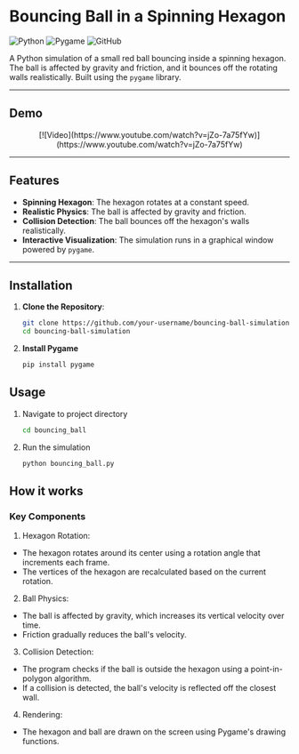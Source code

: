 # Bouncing Ball in a Spinning Hexagon

![Python](https://img.shields.io/badge/Python-3.x-blue) ![Pygame](https://img.shields.io/badge/Pygame-2.x-green) ![GitHub](https://img.shields.io/badge/GitHub-Open%20Source-brightgreen)

A Python simulation of a small red ball bouncing inside a spinning hexagon. The ball is affected by gravity and friction, and it bounces off the rotating walls realistically. Built using the `pygame` library.

---

## Demo

<div align="center">
[![Video](https://www.youtube.com/watch?v=jZo-7a75fYw)](https://www.youtube.com/watch?v=jZo-7a75fYw)
</div>

---

## Features
- **Spinning Hexagon**: The hexagon rotates at a constant speed.
- **Realistic Physics**: The ball is affected by gravity and friction.
- **Collision Detection**: The ball bounces off the hexagon's walls realistically.
- **Interactive Visualization**: The simulation runs in a graphical window powered by `pygame`.

---

## Installation
1. **Clone the Repository**:
   ```bash
   git clone https://github.com/your-username/bouncing-ball-simulation.git
   cd bouncing-ball-simulation
   ```
2. **Install Pygame**
   ```bash
   pip install pygame
   ```

## Usage
1. Navigate to project directory
   ```bash
   cd bouncing_ball
3. Run the simulation
   ```bash
   python bouncing_ball.py
   ```

## How it works

### Key Components

1. Hexagon Rotation:

- The hexagon rotates around its center using a rotation angle that increments each frame.
- The vertices of the hexagon are recalculated based on the current rotation.

2. Ball Physics:

- The ball is affected by gravity, which increases its vertical velocity over time.
- Friction gradually reduces the ball's velocity.

3. Collision Detection:

- The program checks if the ball is outside the hexagon using a point-in-polygon algorithm.
- If a collision is detected, the ball's velocity is reflected off the closest wall.

4. Rendering:

- The hexagon and ball are drawn on the screen using Pygame's drawing functions.
